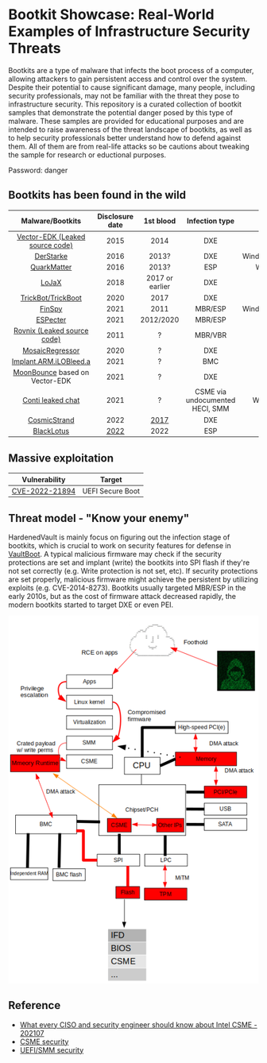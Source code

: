 # Bootkit Showcase: Real-World Examples of Infrastructure Security Threats
Bootkits are a type of malware that infects the boot process of a computer, allowing attackers to gain persistent access and control over the system. Despite their potential to cause significant damage, many people, including security professionals, may not be familiar with the threat they pose to infrastructure security. This repository is a curated collection of bootkit samples that demonstrate the potential danger posed by this type of malware. These samples are provided for educational purposes and are intended to raise awareness of the threat landscape of bootkits, as well as to help security professionals better understand how to defend against them. All of them are from real-life attacks so be cautions about tweaking the sample for research or eductional purposes.

Password: danger

## Bootkits has been found in the wild

| Malware/Bootkits | Disclosure date | 1st blood   | Infection type |Targeted OS | Malware “vendor” |
|:--------------------:|:-----------------:|:-------------:|:----------:|:-------------------:|:--------:|
|[Vector-EDK (Leaked source code)](https://github.com/hackedteam/vector-edk) |2015 |2014 |DXE |? |HackingTeam |
|[DerStarke](https://wikileaks.org/ciav7p1/cms/page_3375125.html) |2016 |2013? |DXE |Windows/Linux/MacOS | Vault7 |
|[QuarkMatter](https://wikileaks.org/ciav7p1/cms/page_21561431.html) |2016 |2013? |ESP |Windows/Linux | Vault7 |
|[LoJaX](https://www.eset.com/fileadmin/ESET/US/resources/datasheets/ESETus-datasheet-lojax.pdf) |2018 |2017 or earlier |DXE | Windows  | APT28 |
|[TrickBot/TrickBoot](https://eclypsium.com/2020/12/03/trickbot-now-offers-trickboot-persist-brick-profit/) |2020 |2017 |DXE |Windows |N/A |
|[FinSpy](https://securelist.com/finspy-unseen-findings/104322/) |2021 |2011 |MBR/ESP |Windows/Linux/MacOS |N/A |
|[ESPecter](https://www.welivesecurity.com/2021/10/05/uefi-threats-moving-esp-introducing-especter-bootkit/) |2021 |2012/2020 |MBR/ESP |Windows |N/A |
|[Rovnix (Leaked source code)](https://github.com/m0n0ph1/Win64-Rovnix-VBR-Bootkit) |2011 |? |MBR/VBR |Windows |N/A |
|[MosaicRegressor](https://securelist.com/mosaicregressor/98849/) |2020 |? |DXE |Windows |N/A |
|[Implant.ARM.iLOBleed.a](https://threats.amnpardaz.com/en/2021/12/28/implant-arm-ilobleed-a/) | 2021 | ? | BMC | Linux | N/A |
|[MoonBounce](https://securelist.com/moonbounce-the-dark-side-of-uefi-firmware/105468/) based on Vector-EDK | 2021 | ? | DXE | Windows | APT41 |
| [Conti leaked chat](https://github.com/hardenedvault/bootkit-samples/blob/master/osint/conti_leaked_chat.md) | 2021 | ? | CSME via undocumented HECI, SMM | Windows/Linux/? | Conti group |
| [CosmicStrand](https://securelist.com/cosmicstrand-uefi-firmware-rootkit/106973/) | 2022 | [2017](https://bbs.360.cn/thread-14959110-1-1.html) | DXE | Windows/? | N/A |
| [BlackLotus](https://www.welivesecurity.com/2023/03/01/blacklotus-uefi-bootkit-myth-confirmed/) | [2022](https://www.bleepingcomputer.com/news/security/malware-dev-claims-to-sell-new-blacklotus-windows-uefi-bootkit/) | 2022 | ESP | Windows | N/A |

## Massive exploitation
| Vulnerability | Target |
|:--------------------:|:-----------------:|
|[CVE-2022-21894](https://github.com/Wack0/CVE-2022-21894)| UEFI Secure Boot |



## Threat model - "Know your enemy"

HardenedVault is mainly focus on figuring out the infection stage of bootkits, which is crucial to work on security features for defense in [VaultBoot](https://github.com/hardenedvault/vaultboot). A typical malicious firmware may check if the security protections are set and implant (write) the bootkits into SPI flash if they're not set correctly (e.g. Write protection is not set, etc). If security protections are set properly, malicious firmware might achieve the persistent by utilizing exploits (e.g. CVE-2014-8273). Bootkits usually targeted MBR/ESP in the early 2010s, but as the cost of firmware attack decreased rapidly, the modern bootkits started to target DXE or even PEI.

![1](pic/fw-threat-model.png)


## Reference

* [What every CISO and security engineer should know about Intel CSME - 202107](https://hardenedvault.net/blog/2021-07-16-ciso-seceng_csme/)
* [CSME security](https://github.com/hardenedlinux/firmware-anatomy/blob/master/hack_ME/me_info.md)
* [UEFI/SMM security](https://github.com/hardenedlinux/firmware-anatomy/blob/master/hack_ME/firmware_security.md)

